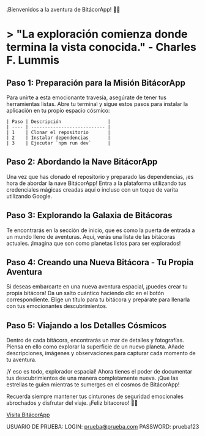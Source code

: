 ¡Bienvenidos a la aventura de BitácorApp! 🚀🌟
# > "La exploración comienza donde termina la vista conocida." - Charles F. Lummis

## Paso 1: Preparación para la Misión BitácorApp
Para unirte a esta emocionante travesía, asegúrate de tener tus herramientas listas. Abre tu terminal y sigue estos pasos para instalar la aplicación en tu propio espacio cósmico:
    
    | Paso | Descripción                 |
    | ---- | --------------------------- |
    | 1    | Clonar el repositorio       |
    | 2    | Instalar dependencias       |
    | 3    | Ejecutar `npm run dev`      |

## Paso 2: Abordando la Nave BitácorApp
Una vez que has clonado el repositorio y preparado las dependencias, ¡es hora de abordar la nave BitácorApp! Entra a la plataforma utilizando tus credenciales mágicas creadas aquí o incluso con un toque de varita utilizando Google.

## Paso 3: Explorando la Galaxia de Bitácoras
Te encontrarás en la sección de inicio, que es como la puerta de entrada a un mundo lleno de aventuras. Aquí, verás una lista de las bitácoras actuales. ¡Imagina que son como planetas listos para ser explorados!

## Paso 4: Creando una Nueva Bitácora - Tu Propia Aventura
Si deseas embarcarte en una nueva aventura espacial, ¡puedes crear tu propia bitácora! Da un salto cuántico haciendo clic en el botón correspondiente. Elige un título para tu bitácora y prepárate para llenarla con tus emocionantes descubrimientos.

## Paso 5: Viajando a los Detalles Cósmicos
Dentro de cada bitácora, encontrarás un mar de detalles y fotografías. Piensa en ello como explorar la superficie de un nuevo planeta. Añade descripciones, imágenes y observaciones para capturar cada momento de tu aventura.

¡Y eso es todo, explorador espacial! Ahora tienes el poder de documentar tus descubrimientos de una manera completamente nueva. ¡Que las estrellas te guíen mientras te sumerges en el cosmos de BitácorApp!

Recuerda siempre mantener tus cinturones de seguridad emocionales abrochados y disfrutar del viaje. ¡Feliz bitacoreo! 🚀🌌

[Visita BitácorApp](https://bitacora-web.vercel.app/)

USUARIO DE PRUEBA:
LOGIN: prueba@prueba.com
PASSWORD: prueba123